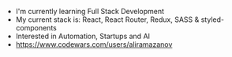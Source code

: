 - I'm currently learning Full Stack Development
- My current stack is: React, React Router, Redux, SASS & styled-components
- Interested in Automation, Startups and AI
- https://www.codewars.com/users/aliramazanov
